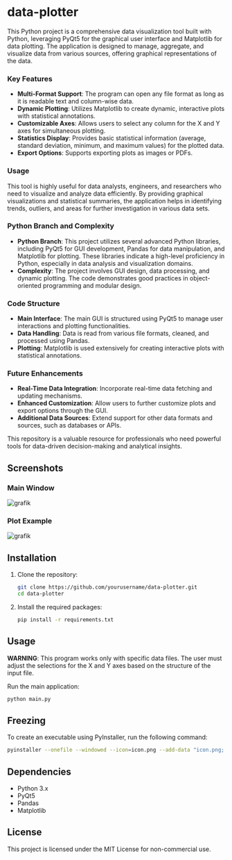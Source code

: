 # data-plotter

This Python project is a comprehensive data visualization tool built with Python, leveraging PyQt5 for the graphical user interface and Matplotlib for data plotting. The application is designed to manage, aggregate, and visualize data from various sources, offering graphical representations of the data.

### Key Features

- **Multi-Format Support**: The program can open any file format as long as it is readable text and column-wise data.
- **Dynamic Plotting**: Utilizes Matplotlib to create dynamic, interactive plots with statistical annotations.
- **Customizable Axes**: Allows users to select any column for the X and Y axes for simultaneous plotting.
- **Statistics Display**: Provides basic statistical information (average, standard deviation, minimum, and maximum values) for the plotted data.
- **Export Options**: Supports exporting plots as images or PDFs.

### Usage

This tool is highly useful for data analysts, engineers, and researchers who need to visualize and analyze data efficiently. By providing graphical visualizations and statistical summaries, the application helps in identifying trends, outliers, and areas for further investigation in various data sets.

### Python Branch and Complexity

- **Python Branch**: This project utilizes several advanced Python libraries, including PyQt5 for GUI development, Pandas for data manipulation, and Matplotlib for plotting. These libraries indicate a high-level proficiency in Python, especially in data analysis and visualization domains.
- **Complexity**: The project involves GUI design, data processing, and dynamic plotting. The code demonstrates good practices in object-oriented programming and modular design.

### Code Structure

- **Main Interface**: The main GUI is structured using PyQt5 to manage user interactions and plotting functionalities.
- **Data Handling**: Data is read from various file formats, cleaned, and processed using Pandas.
- **Plotting**: Matplotlib is used extensively for creating interactive plots with statistical annotations.

### Future Enhancements

- **Real-Time Data Integration**: Incorporate real-time data fetching and updating mechanisms.
- **Enhanced Customization**: Allow users to further customize plots and export options through the GUI.
- **Additional Data Sources**: Extend support for other data formats and sources, such as databases or APIs.

This repository is a valuable resource for professionals who need powerful tools for data-driven decision-making and analytical insights.

## Screenshots

### Main Window
![grafik](https://github.com/PrGermux/data-plotter/assets/11144116/48876795-f4b6-48b9-a87c-17c21dacfc4b)


### Plot Example
![grafik](https://github.com/PrGermux/data-plotter/assets/11144116/7c62bff2-5087-4338-b9e2-91ee54c1c9c2)

## Installation

1. Clone the repository:

   ```sh
   git clone https://github.com/yourusername/data-plotter.git
   cd data-plotter
   ```

2. Install the required packages:

   ```sh
   pip install -r requirements.txt
   ```

## Usage

**WARNING**: This program works only with specific data files. The user must adjust the selections for the X and Y axes based on the structure of the input file.

Run the main application:

```sh
python main.py
```

## Freezing

To create an executable using PyInstaller, run the following command:

```sh
pyinstaller --onefile --windowed --icon=icon.png --add-data "icon.png;." --name "Data Plotter" main.py
```

## Dependencies

- Python 3.x
- PyQt5
- Pandas
- Matplotlib

## License

This project is licensed under the MIT License for non-commercial use.
